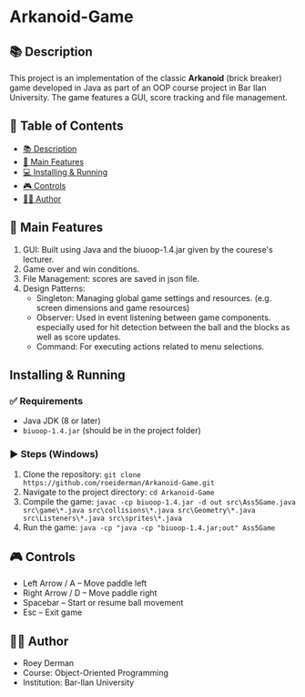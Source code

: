 # Arkanoid-Game
## 📚 Description
This project is an implementation of the classic **Arkanoid** (brick breaker) game developed in Java as part of an OOP course project in Bar Ilan University.
The game features a GUI, score tracking and file management.

## 🔗 Table of Contents
- [📚 Description](#-description)
- [🧩 Main Features](#-main-features)
- [💻 Installing & Running](#-installing--running)
- [🎮 Controls](#-controls)
- [👨‍🏫 Author](#-author)


## 🧩 Main Features
1. GUI: Built using Java and the biuoop-1.4.jar given by the courese's lecturer.
2. Game over and win conditions.
3. File Management: scores are saved in json file.
4. Design Patterns:
   - Singleton: Managing global game settings and resources. (e.g. screen dimensions and game resources)
   - Observer: Used in event listening between game components. especially used for hit detection between the ball and the blocks as well as score updates.
   - Command: For executing actions related to menu selections.

## Installing & Running
### ✅ Requirements
- Java JDK (8 or later)
- `biuoop-1.4.jar` (should be in the project folder)

### ▶️ Steps (Windows)
1. Clone the repository:
    ```git clone https://github.com/roeiderman/Arkanoid-Game.git```
2. Navigate to the project directory:
    ```cd Arkanoid-Game```
3. Compile the game:
    ```javac -cp biuoop-1.4.jar -d out src\Ass5Game.java src\game\*.java src\collisions\*.java src\Geometry\*.java src\Listeners\*.java src\sprites\*.java```
4. Run the game:
    ```java -cp "java -cp "biuoop-1.4.jar;out" Ass5Game```

## 🎮 Controls
- Left Arrow / A – Move paddle left
- Right Arrow / D – Move paddle right
- Spacebar – Start or resume ball movement
- Esc – Exit game

## 👨‍🏫 Author
- Roey Derman
- Course: Object-Oriented Programming
- Institution: Bar-Ilan University
